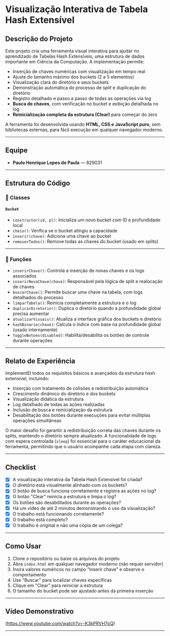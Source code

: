 # Visualização Interativa de Tabela Hash Extensível

## Descrição do Projeto

Este projeto cria uma ferramenta visual interativa para ajudar no aprendizado de Tabelas Hash Extensíveis, uma estrutura de dados importante em Ciência da Computação. A implementação permite:

- Inserção de chaves numéricas com visualização em tempo real
- Ajuste do tamanho máximo dos buckets (2 a 5 elementos)
- Visualização clara do diretório e seus buckets
- Demonstração automática do processo de *split* e duplicação do diretório
- Registro detalhado e passo a passo de todas as operações via log
- **Busca de chaves**, com verificação no bucket e exibição detalhada no log
- **Reinicialização completa da estrutura (Clear)** para começar do zero

A ferramenta foi desenvolvida usando **HTML, CSS e JavaScript puro**, sem bibliotecas externas, para fácil execução em qualquer navegador moderno.

---

## Equipe

- **Paulo Henrique Lopes de Paula** — 829031

---

## Estrutura do Código

### 🧱 Classes

#### `Bucket`
- `constructor(id, pl)`: Inicializa um novo bucket com ID e profundidade local
- `cheio()`: Verifica se o bucket atingiu a capacidade
- `inserir(chave)`: Adiciona uma chave ao bucket
- `removerTodos()`: Remove todas as chaves do bucket (usado em splits)

---

### 🔧 Funções

- `inserirChave()`: Controla a inserção de novas chaves e os logs associados
- `inserirNovaChave(chave)`: Responsável pela lógica de split e realocação de chaves
- `buscarChave()`: Permite buscar uma chave na tabela, com logs detalhados do processo
- `limparTabela()`: Reinicia completamente a estrutura e o log
- `duplicarDiretorio()`: Duplica o diretório quando a profundidade global precisa aumentar
- `atualizarVisuais()`: Atualiza a interface gráfica dos buckets e diretório
- `hashBinario(chave)`: Calcula o índice com base na profundidade global (usado internamente)
- `toggleBotoes(disabled)`: Habilita/desabilita os botões de controle durante operações

---

## Relato de Experiência

ImplementEI todos os requisitos básicos e avançados da estrutura hash extensível, incluindo:

- Inserção com tratamento de colisões e redistribuição automática
- Crescimento dinâmico do diretório e dos buckets
- Visualização didática da estrutura
- Log detalhado de todas as ações realizadas
- Inclusão de busca e reinicialização da estrutura
- Desabilitação dos botões durante execuções para evitar múltiplas operações simultâneas

O maior desafio foi garantir a redistribuição correta das chaves durante os splits, mantendo o diretório sempre atualizado. A funcionalidade de logs com espera controlada (`sleep`) foi essencial para o caráter educacional da ferramenta, permitindo que o usuário acompanhe cada etapa com clareza.

---

## Checklist

- [x] A visualização interativa da Tabela Hash Extensível foi criada?
- [x] O diretório está visualmente alinhado com os buckets?
- [x] O botão de busca funciona corretamente e registra as ações no log?
- [x] O botão "Clear" reinicia a estrutura e limpa o log?
- [x] Os botões são desabilitados durante as operações?
- [x] Há um vídeo de até 2 minutos demonstrando o uso da visualização?
- [x] O trabalho está funcionando corretamente?
- [x] O trabalho está completo?
- [x] O trabalho é original e não uma cópia de um colega?

---

## Como Usar

1. Clone o repositório ou baixe os arquivos do projeto
2. Abra `index.html` em qualquer navegador moderno (não requer servidor)
3. Insira valores numéricos no campo "Inserir chave" e observe o comportamento
4. Use "Buscar" para localizar chaves específicas
5. Clique em "Clear" para reiniciar a estrutura
6. O tamanho do bucket pode ser ajustado antes da primeira inserção

---

## Vídeo Demonstrativo

(https://www.youtube.com/watch?v=-K3kPRVH7oQ)

---

